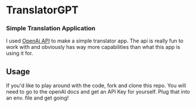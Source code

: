 # TranslatorGPT #

### Simple Translation Application ###
I used [OpenAi API](https://platform.openai.com/docs/api-reference) to make a simple translator app. The api is really fun to work with and obviously has way more capabilities than what this app is using it for. 

## Usage ##
If you'd like to play around with the code, fork and clone this repo. You will need to go to the openAI docs and get an API Key for yourself. Plug that into an env. file and get going!
